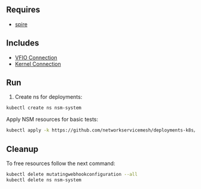 ## Requires

- [spire](../spire)

## Includes

- [VFIO Connection](../use-cases/Vfio2Noop)
- [Kernel Connection](../use-cases/SriovKernel2Noop)

## Run

1. Create ns for deployments:
```bash
kubectl create ns nsm-system
```

Apply NSM resources for basic tests:
```bash
kubectl apply -k https://github.com/networkservicemesh/deployments-k8s/examples/sriov?ref=215e32e91f23019f85aeb83aab3d14c30910e0d0
```

## Cleanup

To free resources follow the next command:
```bash
kubectl delete mutatingwebhookconfiguration --all
kubectl delete ns nsm-system
```
